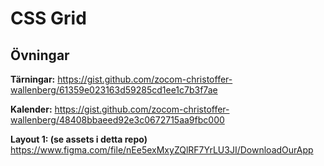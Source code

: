 # CSS Grid

## Övningar

**Tärningar:** https://gist.github.com/zocom-christoffer-wallenberg/61359e023163d59285cd1ee1c7b3f7ae

**Kalender:** https://gist.github.com/zocom-christoffer-wallenberg/48408bbaeed92e3c0672715aa9fbc000

**Layout 1: (se assets i detta repo)** https://www.figma.com/file/nEe5exMxyZQlRF7YrLU3JI/DownloadOurApp 